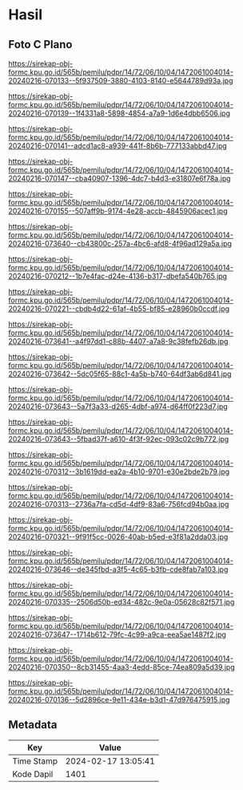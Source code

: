 # Hasil

## Foto C Plano

https://sirekap-obj-formc.kpu.go.id/565b/pemilu/pdpr/14/72/06/10/04/1472061004014-20240216-070133--5f937509-3880-4103-8140-e5644789d93a.jpg

https://sirekap-obj-formc.kpu.go.id/565b/pemilu/pdpr/14/72/06/10/04/1472061004014-20240216-070139--1f4331a8-5898-4854-a7a9-1d6e4dbb6506.jpg

https://sirekap-obj-formc.kpu.go.id/565b/pemilu/pdpr/14/72/06/10/04/1472061004014-20240216-070141--adcd1ac8-a939-441f-8b6b-777133abbd47.jpg

https://sirekap-obj-formc.kpu.go.id/565b/pemilu/pdpr/14/72/06/10/04/1472061004014-20240216-070147--cba40907-1396-4dc7-b4d3-e31807e6f78a.jpg

https://sirekap-obj-formc.kpu.go.id/565b/pemilu/pdpr/14/72/06/10/04/1472061004014-20240216-070155--507aff9b-9174-4e28-accb-4845906acec1.jpg

https://sirekap-obj-formc.kpu.go.id/565b/pemilu/pdpr/14/72/06/10/04/1472061004014-20240216-073640--cb43800c-257a-4bc6-afd8-4f96ad129a5a.jpg

https://sirekap-obj-formc.kpu.go.id/565b/pemilu/pdpr/14/72/06/10/04/1472061004014-20240216-070212--1b7e4fac-d24e-4136-b317-dbefa540b765.jpg

https://sirekap-obj-formc.kpu.go.id/565b/pemilu/pdpr/14/72/06/10/04/1472061004014-20240216-070221--cbdb4d22-61af-4b55-bf85-e28960b0ccdf.jpg

https://sirekap-obj-formc.kpu.go.id/565b/pemilu/pdpr/14/72/06/10/04/1472061004014-20240216-073641--a4f97dd1-c88b-4407-a7a8-9c38fefb26db.jpg

https://sirekap-obj-formc.kpu.go.id/565b/pemilu/pdpr/14/72/06/10/04/1472061004014-20240216-073642--5dc05f65-88c1-4a5b-b740-64df3ab6d841.jpg

https://sirekap-obj-formc.kpu.go.id/565b/pemilu/pdpr/14/72/06/10/04/1472061004014-20240216-073643--5a7f3a33-d265-4dbf-a974-d64ff0f223d7.jpg

https://sirekap-obj-formc.kpu.go.id/565b/pemilu/pdpr/14/72/06/10/04/1472061004014-20240216-073643--5fbad37f-a610-4f3f-92ec-093c02c9b772.jpg

https://sirekap-obj-formc.kpu.go.id/565b/pemilu/pdpr/14/72/06/10/04/1472061004014-20240216-070312--3b1619dd-ea2a-4b10-9701-e30e2bde2b79.jpg

https://sirekap-obj-formc.kpu.go.id/565b/pemilu/pdpr/14/72/06/10/04/1472061004014-20240216-070313--2736a7fa-cd5d-4df9-83a6-756fcd94b0aa.jpg

https://sirekap-obj-formc.kpu.go.id/565b/pemilu/pdpr/14/72/06/10/04/1472061004014-20240216-070321--9f91f5cc-0026-40ab-b5ed-e3f81a2dda03.jpg

https://sirekap-obj-formc.kpu.go.id/565b/pemilu/pdpr/14/72/06/10/04/1472061004014-20240216-073646--de345fbd-a3f5-4c65-b3fb-cde8fab7a103.jpg

https://sirekap-obj-formc.kpu.go.id/565b/pemilu/pdpr/14/72/06/10/04/1472061004014-20240216-070335--2506d50b-ed34-482c-9e0a-05628c82f571.jpg

https://sirekap-obj-formc.kpu.go.id/565b/pemilu/pdpr/14/72/06/10/04/1472061004014-20240216-073647--1714b612-79fc-4c99-a9ca-eea5ae1487f2.jpg

https://sirekap-obj-formc.kpu.go.id/565b/pemilu/pdpr/14/72/06/10/04/1472061004014-20240216-070350--8cb31455-4aa3-4edd-85ce-74ea809a5d39.jpg

https://sirekap-obj-formc.kpu.go.id/565b/pemilu/pdpr/14/72/06/10/04/1472061004014-20240216-070136--5d2896ce-9e11-434e-b3d1-47d976475915.jpg


## Metadata

| Key        | Value               |
| ---------- | ------------------- |
| Time Stamp | 2024-02-17 13:05:41 |
| Kode Dapil | 1401                |




